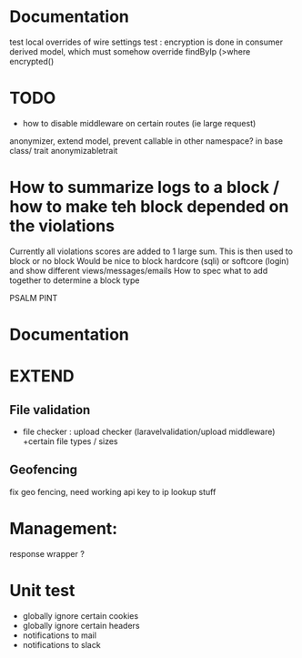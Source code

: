 # Documentation
test local overrides of wire settings
test : encryption is done in consumer derived model, which must somehow override findByIp (>where encrypted()

# TODO
- how to disable middleware on certain routes (ie large request)


anonymizer, extend model, prevent callable in other namespace? in base class/ trait anonymizabletrait

# How to summarize logs to a block / how to make teh block depended on the violations
Currently all violations scores are added to 1 large sum. This is then used to block or no block
Would be nice to block hardcore (sqli) or softcore (login) and show different views/messages/emails
How to spec what to add together to determine a block type

PSALM
PINT

# Documentation 

# EXTEND

## File validation
- file checker : upload checker (laravelvalidation/upload middleware) +certain file types / sizes

## Geofencing
fix geo fencing, need working api key to ip lookup stuff

# Management:
response wrapper ?

# Unit test
- globally ignore certain cookies
- globally ignore certain headers
- notifications to mail
- notifications to slack
